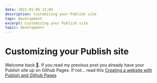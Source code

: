 ```yaml
---
date: 2021-01-05 21:04 
description: Customizing your Publish site
tags: development
excerpt: Customizing your Publish site
topic: development
---
```


# Customizing your Publish site

Welcome back 👋. If you read my previous post you already have your Publish site up on Github Pages. If not... read this [Creating a website with Publish and Github Pages](https://www.joshuatwalsh.com/posts/publish-and-github-pages/)



